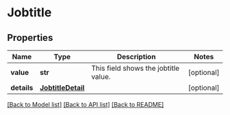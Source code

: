 # Jobtitle


## Properties
Name | Type | Description | Notes
------------ | ------------- | ------------- | -------------
**value** | **str** | This field shows the jobtitle value. | [optional] 
**details** | [**JobtitleDetail**](JobtitleDetail.md) |  | [optional] 

[[Back to Model list]](../README.md#documentation-for-models) [[Back to API list]](../README.md#documentation-for-api-endpoints) [[Back to README]](../README.md)


